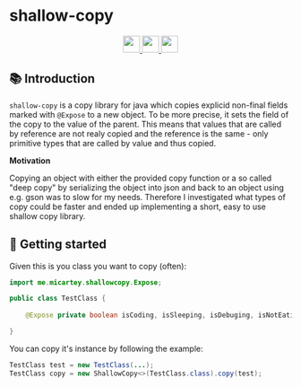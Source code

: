 # shallow-copy

<div align="center">
  <a href="https://www.oracle.com/java/">
    <img
      src="https://img.shields.io/badge/Written%20in-java-%23EF4041?style=for-the-badge"
      height="30"
    />
  </a>
  <a href="https://jitpack.io/#micartey/shallow-copy/master-SNAPSHOT">
    <img
      src="https://img.shields.io/badge/jitpack-master-%2321f21?style=for-the-badge"
      height="30"
    />
  </a>
  <a href="https://micartey.github.io/shallow-copy/docs" target="_blank">
    <img
      src="https://img.shields.io/badge/javadoc-reference-5272B4.svg?style=for-the-badge"
      height="30"
    />
  </a>
</div>

## 📚 Introduction

`shallow-copy` is a copy library for java which copies explicid non-final fields marked with `@Expose` to a new object. To be more precise, it sets the field of the copy to the value of the parent. This means that values that are called by reference are not realy copied and the reference is the same - only primitive types that are called by value and thus copied.


**Motivation**

Copying an object with either the provided copy function or a so called "deep copy" by serializing the object into json and back to an object using e.g. gson was to slow for my needs. Therefore I investigated what types of copy could be faster and ended up implementing a short, easy to use shallow copy library.

## 📝 Getting started

Given this is you class you want to copy (often):

```java
import me.micartey.shallowcopy.Expose;

public class TestClass {
    
    @Expose private boolean isCoding, isSleeping, isDebuging, isNotEating;

}
```

You can copy it's instance by following the example:


```java
TestClass test = new TestClass(...);
TestClass copy = new ShallowCopy<>(TestClass.class).copy(test);
```
